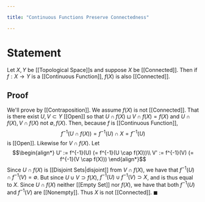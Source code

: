 ```yaml
---

title: "Continuous Functions Preserve Connectedness"

---
```

# Statement
Let $X, Y$ be [[Topological Space]]s and suppose $X$ be [[Connected]]. Then if $f: X \to Y$ is a [[Continuous Function]], $f(X)$ is also [[Connected]].

## Proof
We'll prove by [[Contraposition]]. We assume $f(X)$ is not [[Connected]]. That is there exist $U, V \subset Y$ [[Open]] so that $U \cap f(X) \sqcup V \cap f(X) = f(X)$ and $U \cap f(X),V \cap f(X)$ not $\emptyset, f(X)$. Then, because $f$ is [[Continuous Function]], $$f^{-1}(U \cap f(X)) = f^{-1}(U) \cap X = f^{-1}(U)$$ is [[Open]]. Likewise for $V \cap f(X)$. Let $$\begin{align*}
U' := f^{-1}(U) (= f^{-1}(U \cap f(X)))\\
V' := f^{-1}(V) (= f^{-1}(V \cap f(X)))
\end{align*}$$ Since $U \cap f(X)$ is [[Disjoint Sets|disjoint]] from $V \cap f(X)$, we have that $f^{-1}(U) \cap f^{-1}(V) = \emptyset$. But since $U \cup V \supset f(X)$, $f^{-1}(U) \cup f^{-1}(V) \supset X$, and is thus equal to $X$. Since $U \cap f(X)$ neither [[Empty Set]] nor $f(X)$, we have that both $f^{-1}(U)$ and $f^{-1}(V)$ are [[Nonempty]]. Thus $X$ is not [[Connected]]. $\blacksquare$